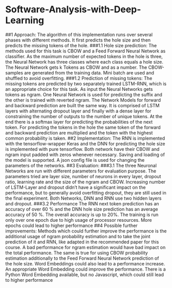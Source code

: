# Software-Analysis-with-Deep-Learning

##1 Approach:
The algorithm of this implementation runs over several phases with different methods. It first predicts the hole size and then predicts the missing tokens of the hole.
###1.1 Hole size prediction:
The methods used for this task is CBOW and a Feed Forward Neural Network as classifier. As the maximum number of expected tokens in the hole is three, the Neural Network has three classes where each class equals a hole size. The Neural Network gets k Tokens as CBOW and as a number. The CBOW-samples are generated from the training data. Mini batch are used and shuffled to avoid overfitting.
###1.2 Prediction of missing tokens:
The missing tokens are predicted by two separately trained LSTM-RNN, which is an appropriate choice for this task. As input the Neural Networks gets tokens as ngram. One Neural Network is used for predicting the suffix and the other is trained with reverted ngram.
The Network Models for forward and backward prediction are built the same way. It is comprised of LSTM layers with alternating dropout layer and finally with a dense layer for constraining the number of outputs to the number of unique tokens. At the end there is a softmax layer for predicting the probabilities of the next token.
For predicting the tokens in the hole the same token of the forward and backward prediction are multiplied and the token with the highest common probability is taken.
##2 Implementation:
The RNN is implemented with the tensorflow-wrapper Keras and the DNN for predicting the hole size is implemented with pure tensorflow.
Both network have their CBOW and ngram input padded with zeros whenever necessary. Saving and loading of the model is supported.
A json config file is used for changing the parameters of the networks.
##3 Evaluation:
###3.1 The three Neuronal Networks are run with different parameters for evaluation purpose. The parameters tried are layer size, number of neurons in every layer, dropout ratio, learning rate and the size of the ngram and CBOW.
Increasing number of LSTM-Layer and dropout didn’t have a significant impact on the performance, but to generally avoid overfitting dropout, they are still used in the final experiment. Both Networks, DNN and RNN use two hidden layers and dropout.
###3.2 Performance
The RNN next token prediction has an accuracy of over 60 % and the DNN hole size prediction has an average accuracy of 50 %. The overall accuracy is up to 20%.
The training is run only over one epoch due to high usage of processor resources. More epochs could lead to higher performance
##4 Possible further improvements:
Methods which could further improve the performance is the additional usage of ngram probability estimation and to take the joint prediction of it and RNN, like adapted in the recommended paper for this course. A bad performance for ngram estimation would have bad impact on the total performance. The same is true for using CBOW probability estimation additionally to the Feed Forward Neural Network prediction of the hole size. Word Embeddings could also lead to a performance increase.
An appropriate Word Embedding could improve the performance. There is a Python Word Embedding available, but no Javascript, which could still lead to higher performance
